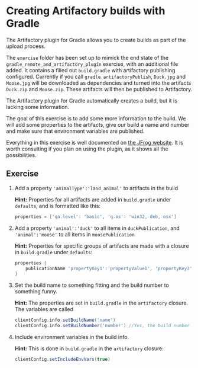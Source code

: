 # Creating Artifactory builds with Gradle

The Artifactory plugin for Gradle allows you to create builds as part of the upload process.

The `exercise` folder has been set up to mimick the end state of the `gradle_remote_and_artifactory_plugin` exercise, with an additional file added. It contains a filled out `build.gradle` with artifactory publishing configured. Currently if you call `gradle artifactoryPublish`, `Duck.jpg` and `Moose.jpg` will be downloaded as dependencies and turned into the artifacts `Duck.zip` and `Moose.zip`. These artifacts will then be published to Artifactory.

The Artifactory plugin for Gradle automatically creates a build, but it is lacking some information.

The goal of this exercise is to add some more information to the build. We will add some properties to the artifacts, give our build a name and number and make sure that environment variables are published.

Everything in this exercise is well documented on [the JFrog website](https://www.jfrog.com/confluence/display/RTF/Gradle+Artifactory+Plugin#GradleArtifactoryPlugin-Configuration). It is worth consulting if you plan on using the plugin, as it shows all the possibilities.

## Exercise

1. Add a property `'animalType':'land_animal'` to artifacts in the build

    **Hint:** Properties for all artifacts are added in `build.gradle` under `defaults`, and is formatted like this: 
    ```groovy
    properties = ['qa.level': 'basic', 'q.os': 'win32, deb, osx']
    ```
2. Add a property `'animal':'duck'` to all items in `duckPublication`, and `'animal':'moose'` to all items in `moosePublication`

    **Hint:** Properties for specific groups of artifacts are made with a closure in `build.gradle` under `defaults`:
    ```groovy 
    properties {
        publicationName 'propertyKey1':'propertyValue1', 'propertyKey2':'propertyValue2'
    }
    ```
3. Set the build name to something fitting and the build number to something funny.

    **Hint:** The properties are set in `build.gradle` in the `artifactory` closure. The variables are called
    ```groovy
    clientConfig.info.setBuildName('name')
    clientConfig.info.setBuildNumber('number') //Yes, the build number is a string
    ```
4. Include environment variables in the build info.

    **Hint:** This is done in `build.gradle` in the `artifactory` closure:
    ```groovy
    clientConfig.setIncludeEnvVars(true)
    ```